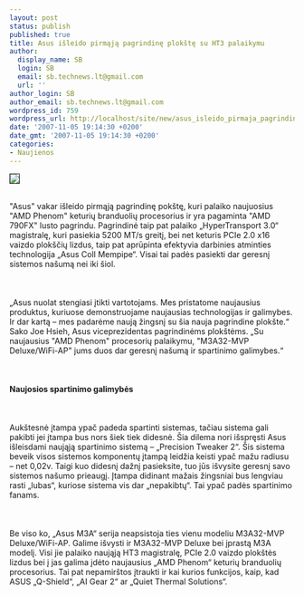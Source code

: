 ```yaml
---
layout: post
status: publish
published: true
title: Asus išleido pirmąją pagrindinę plokštę su HT3 palaikymu
author:
  display_name: SB
  login: SB
  email: sb.technews.lt@gmail.com
  url: ''
author_login: SB
author_email: sb.technews.lt@gmail.com
wordpress_id: 759
wordpress_url: http://localhost/site/new/asus_isleido_pirmaja_pagrindine_plokste_su_ht3_palaikymu/
date: '2007-11-05 19:14:30 +0200'
date_gmt: '2007-11-05 19:14:30 +0200'
categories:
- Naujienos
---
```

<div class="imgright"><img src="http://www.dvhardware.net/news/asus_m3a32_mvp_deluxe.jpg" border="1"></div>
<p><br>&quot;Asus&quot; vakar išleido pirmąją pagrindinę pokštę, kuri palaiko naujuosius &quot;AMD Phenom&quot; keturių branduolių procesorius ir yra pagaminta &quot;AMD 790FX&quot; lusto pagrindu. Pagrindinė taip pat palaiko „HyperTransport 3.0“ magistralę, kuri pasiekia 5200 MT/s greitį, bei net keturis PCIe 2.0 x16 vaizdo plokščių lizdus, taip pat aprūpinta efektyvia darbinies atminties technologija „Asus Coll Mempipe“. Visai tai padės pasiekti dar geresnį sistemos našumą nei iki šiol.<br />
<br><br />
<br>„Asus nuolat stengiasi įtikti vartotojams. Mes pristatome naujausius produktus, kuriuose demonstruojame naujausias technologijas ir galimybes. Ir dar kartą – mes padarėme naują žingsnį su šia nauja pagrindine plokšte.“ Sako Joe Hsieh, Asus viceprezidentas pagrindinėms plokštėms. „Su naujausius &quot;AMD Phenom&quot; procesorių palaikymu, &quot;M3A32-MVP Deluxe/WiFi-AP&quot; jums duos dar geresnį našumą ir spartinimo galimybes.“<br />
<br><br />
<br><b>Naujosios spartinimo galimybės</b><br />
<br><br />
<br>Aukštesnė įtampa ypač padeda spartinti sistemas, tačiau sistema gali pakibti jei įtampa bus nors šiek tiek didesnė. Šia dilema nori išspręsti Asus išleisdami naująją spartinimo sistemą – „Precision Tweaker 2“. Šis sistema beveik visos sistemos komponentų įtampą leidžia keisti ypač mažu radiusu – net 0,02v. Taigi kuo didesnį dažnį pasieksite, tuo jūs išvysite geresnį savo sistemos našumo prieaugį. Įtampa didinant mažais žingsniai bus lengviau rasti „lubas“, kuriose sistema vis dar „nepakibtų“. Tai ypač padės spartinimo fanams.<br />
<br><br />
<br>Be viso ko, „Asus M3A“ serija neapsistoja ties vienu modeliu M3A32-MVP Deluxe/WiFi-AP. Galime išvysti ir M3A32-MVP Deluxe bei įprastą M3A modelį. Visi jie palaiko naująją HT3 magistralę, PCIe 2.0 vaizdo plokštės lizdus bei į jas galima įdėto naujausius „AMD Phenom“ keturių branduolių procesorius. Tai pat nepamirštos įtraukti ir kai kurios funkcijos, kaip, kad ASUS „Q-Shield“, „AI Gear 2“ ar „Quiet Thermal Solutions“.<br />
<br></p>
